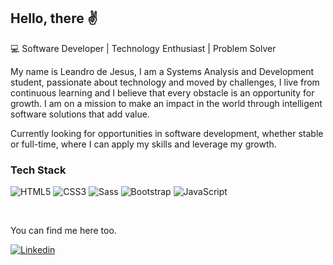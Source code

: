 ## Hello, there ✌

💻 Software Developer | Technology Enthusiast | Problem Solver

My name is Leandro de Jesus, I am a Systems Analysis and Development student, passionate about technology and moved by challenges, I live from continuous learning and I believe that every obstacle is an opportunity for growth. I am on a mission to make an impact in the world through intelligent software solutions that add value.

 Currently looking for opportunities in software development, whether stable or full-time, where I can apply my skills and leverage my growth.






### Tech Stack



![HTML5](https://img.shields.io/badge/-HTML5-232323?style=flat&labelColor=E34F26&logo=html5&logoColor=ffffff)
![CSS3](https://img.shields.io/badge/-CSS3-232323?style=flat&labelColor=1572B6&logo=css3&logoColor=ffffff)
![Sass](https://img.shields.io/badge/-Sass-232323?style=flat&labelColor=CC6699&logo=sass&logoColor=ffffff)
![Bootstrap](https://img.shields.io/badge/-Bootstrap-232323?style=flat&labelColor=7952B3&logo=bootstrap&logoColor=ffffff)
![JavaScript](https://img.shields.io/badge/-JavaScript-232323?style=flat&labelColor=000000&logo=javascript&logoColor=F7DF1E)

<br/>

You can find me here too.

<div>

<a href="https://www.linkedin.com/in/leandrodesenvolvedorsoftware/" target="_blank">
 <img align="center" src="https://img.shields.io/badge/LinkedIn-0077B5?style=for-the-badge&logo=linkedin&logoColor=white" alt="Linkedin"/>
</a>

</div>
